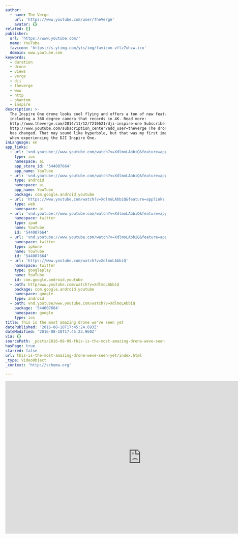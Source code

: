 ```yaml
---
author:
  - name: The Verge
    url: 'https://www.youtube.com/user/TheVerge'
    avatar: {}
related: []
publisher:
  url: 'https://www.youtube.com/'
  name: YouTube
  favicon: 'https://s.ytimg.com/yts/img/favicon-vflz7uhzw.ico'
  domain: www.youtube.com
keywords:
  - duration
  - drone
  - views
  - verge
  - dji
  - theverge
  - www
  - http
  - phantom
  - inspire
description: >-
  The Inspire One drone looks cool flying and offers a ton of new features,
  including a 360 degree camera that records in 4K. Read more:
  http://www.theverge.com/2014/11/12/7210621/dji-inspire-one Subscribe:
  http://www.youtube.com/subscription_center?add_user=theverge The drone game
  has changed. That may sound like hyperbole, but that was my first impression
  when experiencing the DJI Inspire One.
inLanguage: en
app_links:
  - url: 'vnd.youtube://www.youtube.com/watch?v=XdlmoLAbbiQ&feature=applinks'
    type: ios
    namespace: ai
    app_store_id: '544007664'
    app_name: YouTube
  - url: 'vnd.youtube://www.youtube.com/watch?v=XdlmoLAbbiQ&feature=applinks'
    type: android
    namespace: ai
    app_name: YouTube
    package: com.google.android.youtube
  - url: 'https://www.youtube.com/watch?v=XdlmoLAbbiQ&feature=applinks'
    type: web
    namespace: ai
  - url: 'vnd.youtube://www.youtube.com/watch?v=XdlmoLAbbiQ&feature=applinks'
    namespace: twitter
    type: ipad
    name: YouTube
    id: '544007664'
  - url: 'vnd.youtube://www.youtube.com/watch?v=XdlmoLAbbiQ&feature=applinks'
    namespace: twitter
    type: iphone
    name: YouTube
    id: '544007664'
  - url: 'https://www.youtube.com/watch?v=XdlmoLAbbiQ'
    namespace: twitter
    type: googleplay
    name: YouTube
    id: com.google.android.youtube
  - path: http/www.youtube.com/watch?v=XdlmoLAbbiQ
    package: com.google.android.youtube
    namespace: google
    type: android
  - path: vnd.youtube/www.youtube.com/watch?v=XdlmoLAbbiQ
    package: '544007664'
    namespace: google
    type: ios
title: This is the most amazing drone we've seen yet
datePublished: '2016-08-18T17:45:24.693Z'
dateModified: '2016-08-18T17:45:23.960Z'
via: {}
sourcePath: _posts/2016-08-09-this-is-the-most-amazing-drone-weve-seen-yet.md
hasPage: true
starred: false
url: this-is-the-most-amazing-drone-weve-seen-yet/index.html
_type: VideoObject
_context: 'http://schema.org'

---
```

<iframe src="https://cdn.embedly.com/widgets/media.html?src=https%3A%2F%2Fwww.youtube.com%2Fembed%2FXdlmoLAbbiQ%3Ffeature%3Doembed&amp;url=http%3A%2F%2Fwww.youtube.com%2Fwatch%3Fv%3DXdlmoLAbbiQ&amp;image=https%3A%2F%2Fi.ytimg.com%2Fvi%2FXdlmoLAbbiQ%2Fhqdefault.jpg&amp;key=b7d04c9b404c499eba89ee7072e1c4f7&amp;type=text%2Fhtml&amp;schema=youtube" width="854" height="480" scrolling="no" frameborder="0" allowfullscreen="" style=""></iframe>